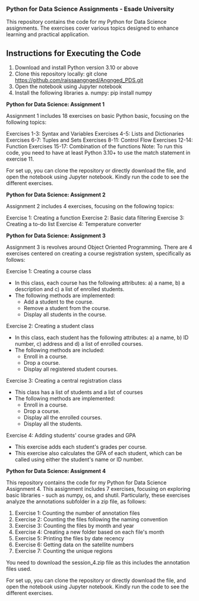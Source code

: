 ### Python for Data Science Assignments - Esade University
This repository contains the code for my Python for Data Science assignments. The exercises cover various topics designed to enhance learning and practical application.

## Instructions for Executing the Code
1. Download and install Python version 3.10 or above
2. Clone this repository locally: git clone https://github.com/raissaangnged/Angnged_PDS.git
3. Open the notebook using Jupyter notebook
4. Install the following libraries
   a. numpy: pip install numpy

**Python for Data Science: Assignment 1**

Assignment 1 includes 18 exercises on basic Python basic, focusing on the following topics:

Exercises 1-3: Syntax and Variables
Exercises 4-5: Lists and Dictionaries
Exercises 6-7: Tuples and Sets
Exercises 8-11: Control Flow
Exercises 12-14: Function
Exercises 15-17: Combination of the functions
Note: To run this code, you need to have at least Python 3.10+ to use the match statement in exercise 11.

For set up, you can clone the repository or directly download the file, and open the notebook using Jupyter notebook. Kindly run the code to see the different exercises.

**Python for Data Science: Assignment 2**

Assignment 2 includes 4 exercises, focusing on the following topics:

Exercise 1: Creating a function
Exercise 2: Basic data filtering
Exercise 3: Creating a to-do list
Exercise 4: Temperature converter

**Python for Data Science: Assignment 3**

Assignment 3 is revolves around Object Oriented Programming. There are 4 exercises centered on creating a course registration system, specifically as follows:

Exercise 1: Creating a course class
* In this class, each course has the following attributes: a) a name, b) a description and c) a list of enrolled students.
* The following methods are implemented:
   * Add a student to the course.
   * Remove a student from the course.
   * Display all students in the course.
 
Exercise 2: Creating a student class
* In this class, each student has the following attributes: a) a name, b) ID number, c) address and d) a list of enrolled courses.
* The following methods are included:
  * Enroll in a course.
  * Drop a course.
  * Display all registered student courses.
 
Exercise 3: Creating a central registration class
* This class has a list of students and a list of courses
* The following methods are implemented:
  * Enroll in a course.
  * Drop a course.
  * Display all the enrolled courses.
  * Display all the students.
    
Exercise 4: Adding students' course grades and GPA
* This exercise adds each student's grades per course.
* This exercise also calculates the GPA of each student, which can be called using either the student's name or ID number.

**Python for Data Science: Assignment 4**

This repository contains the code for my Python for Data Science Assignment 4. This assignment includes 7 exercises, focusing on exploring basic libraries - such as numpy, os, and shutil. Particularly, these exercises analyze the annotations subfolder in a zip file, as follows:
1. Exercise 1: Counting the number of annotation files
2. Exercise 2: Counting the files following the naming convention 
3. Exercise 3: Counting the files by month and year
4. Exercise 4: Creating a new folder based on each file's month
5. Exercise 5: Printing the files by date recency
6. Exercise 6: Getting data on the satellite numbers
7. Exercise 7: Counting the unique regions

You need to download the session_4.zip file as this includes the annotation files used. 

For set up, you can clone the repository or directly download the file, and open the notebook using Jupyter notebook. Kindly run the code to see the different exercises. 
